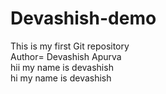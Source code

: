 # Devashish-demo
This is my first Git repository
<br>
Author= Devashish Apurva
<br>
<Hello world> 
hii my name is devashish
<br>
hi my name is devashish

